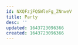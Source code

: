 ```yaml
---
id: NXQFzjFQSWleFg_ZNnweV
title: Party
desc: ''
updated: 1643723096366
created: 1643723096366
---
```


